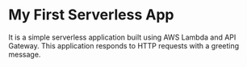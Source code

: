 # My First Serverless App

It is a simple serverless application built using AWS Lambda and API Gateway. This application responds to HTTP requests with a greeting message.
